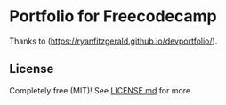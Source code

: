 # Portfolio for Freecodecamp

Thanks to (https://ryanfitzgerald.github.io/devportfolio/).

## License

Completely free (MIT)! See [LICENSE.md](LICENSE.md) for more.
